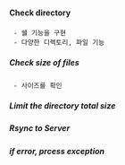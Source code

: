 #### Check directory
     - 쉘 기능을 구현
     - 다양한 디렉토리, 파일 기능
##### Check size of files
     - 사이즈를 확인

##### Limit the directory total size
     
##### Rsync to Server
##### if error, prcess exception
